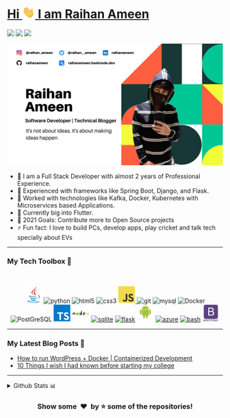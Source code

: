 # [Hi <img src="https://raw.githubusercontent.com/ABSphreak/ABSphreak/master/gifs/Hi.gif" width="30px"> I am Raihan Ameen](https://raihanameen.github.io/)
[<img height="30" src="https://img.shields.io/badge/twitter-%231DA1F2.svg?&style=for-the-badge&logo=twitter&logoColor=white" />][twitter]
[<img height="30" src="https://img.shields.io/badge/linkedin-blue.svg?&style=for-the-badge&logo=linkedin&logoColor=white" />][LinkedIn]
[<img height="30"  src="https://img.shields.io/badge/Instagram-%23E4405F.svg?style=for-the-badge&logo=Instagram&logoColor=white"/>][Instagram]

![alt text](https://github.com/raihanameen/raihanameen/blob/main/Cover.png)


* 🔭 I am a Full Stack Developer with almost 2 years of Professional Experience.
* 🌱 Experienced with frameworks like Spring Boot, Django, and Flask.
* 👯 Worked with technologies like Kafka, Docker, Kubernetes with Microservices based Applications.
* 💜 Currently big into Flutter.
* 🥅 2021 Goals: Contribute more to Open Source projects
* ⚡ Fun fact: I love to build PCs, develop apps, play cricket and talk tech specially about EVs

---

### My Tech Toolbox 🧰
<br>
<p align="center">
  <a href="https://www.java.com" target="_blank"><img src="https://raw.githubusercontent.com/devicons/devicon/master/icons/java/java-original.svg" alt="java" width="40" height="40" /></a>
  <img src="https://cdn3.iconfinder.com/data/icons/logos-and-brands-adobe/512/267_Python-512.png" alt="python" width="40" height="40"/> 
  <img src="https://upload.wikimedia.org/wikipedia/commons/thumb/6/61/HTML5_logo_and_wordmark.svg/512px-HTML5_logo_and_wordmark.svg.png" alt="html5" height="40"/> 
  <img src="https://upload.wikimedia.org/wikipedia/commons/thumb/d/d5/CSS3_logo_and_wordmark.svg/1200px-CSS3_logo_and_wordmark.svg.png" alt="css3" height="40"/> 
    <a href="https://developer.mozilla.org/en-US/docs/Web/JavaScript" target="_blank"><img src="https://raw.githubusercontent.com/devicons/devicon/master/icons/javascript/javascript-original.svg" alt="javascript" width="40" height="40" /> </a>
<img src="https://www.vectorlogo.zone/logos/git-scm/git-scm-icon.svg" alt="git" width="40" height="40"/> 
  <img src="https://i.pinimg.com/originals/50/f1/58/50f1582a95bdac10f1c3fa295c8b947b.png" alt="mysql" width="40" height="40"/>
  <img src="https://cdn3.iconfinder.com/data/icons/logos-and-brands-adobe/512/97_Docker-512.png" alt="Docker" width="40" height="40"/>
  <img src="https://upload.wikimedia.org/wikipedia/commons/2/29/Postgresql_elephant.svg" alt="PostGreSQL" width="40" height="40"/>
  <a href="https://www.typescriptlang.org/" target="_blank"><img src="https://raw.githubusercontent.com/devicons/devicon/master/icons/typescript/typescript-original.svg" alt="typescript" width="40" height="40" /></a>  
  <a href="https://nodejs.org" target="_blank"><img src="https://raw.githubusercontent.com/devicons/devicon/master/icons/nodejs/nodejs-original-wordmark.svg" alt="nodejs" width="40" height="40" /></a>
  <a href="https://www.sqlite.org/" target="_blank"><img src="https://www.vectorlogo.zone/logos/sqlite/sqlite-icon.svg" alt="sqlite" width="40" height="40" /></a>
  <a href="https://flask.palletsprojects.com/" target="_blank"><img src="https://www.vectorlogo.zone/logos/pocoo_flask/pocoo_flask-icon.svg" alt="flask" width="40" height="40" /></a>
  <a href="https://developer.android.com" target="_blank"><img src="https://raw.githubusercontent.com/devicons/devicon/master/icons/android/android-original-wordmark.svg" alt="android" width="40" height="40" /></a>
  <a href="https://azure.microsoft.com/en-in/" target="_blank"><img src="https://www.vectorlogo.zone/logos/microsoft_azure/microsoft_azure-icon.svg" alt="azure" width="40" height="40" /></a>
  <a href="https://www.gnu.org/software/bash/" target="_blank"><img src="https://www.vectorlogo.zone/logos/gnu_bash/gnu_bash-icon.svg" alt="bash" width="40" height="40" /></a>
  <a href="https://getbootstrap.com" target="_blank"><img src="https://raw.githubusercontent.com/devicons/devicon/master/icons/bootstrap/bootstrap-plain-wordmark.svg" alt="bootstrap" width="40" height="40" /></a>
</p>

--- 


### My Latest Blog Posts 🌱
<!-- BLOG-POST-LIST:START -->
- [How to run WordPress + Docker | Containerized Development](https://raihanameen.hashnode.dev/how-to-run-wordpress-docker-or-containerized-development)
- [10 Things I wish I had known before starting my college](https://raihanameen.hashnode.dev/10-things-i-wish-i-had-known-before-starting-my-college)
<!-- BLOG-POST-LIST:END -->

---

<details>
  <summary><solid>Github Stats 📊</solid></summary>
    <br>
    <p> <img src="https://profile-counter.glitch.me/{raihanameen}/count.svg" alt="Visitor Count"/>
    <br>
    <p> <img src="https://github-readme-stats.vercel.app/api?username=raihanameen&show_icons=true&theme=gotham" alt="Raihan Ameen | Stats" />
</details>

[twitter]: https://twitter.com/raihan__ameen
[Hashnode]: https://raihanameen.hashnode.dev
[gmail]: https://raihanameen7@gmail.com
[linkedin]: https://www.linkedin.com/in/raihanameen/
[Medium]: https://medium.com/@raihanameen
[Facebook]: https://www.facebook.com/raihanameen9
[Instagram]: http://www.instagram.com/raihan_ameen

<h3 align="center">Show some &nbsp;❤️&nbsp; by ⭐️ some of the repositories!</h3>
